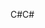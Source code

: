 <span data-ttu-id="b4276-101">C#</span><span class="sxs-lookup"><span data-stu-id="b4276-101">C#</span></span>